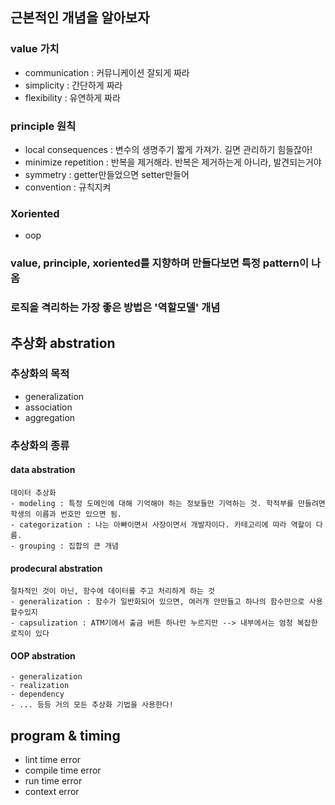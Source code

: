 ## 근본적인 개념을 알아보자
### value 가치
- communication : 커뮤니케이션 잘되게 짜라
- simplicity : 간단하게 짜라
- flexibility : 유연하게 짜라  
  
### principle 원칙
- local consequences : 변수의 생명주기 짧게 가져가. 길면 관리하기 힘들잖아!
- minimize repetition : 반복을 제거해라. 반복은 제거하는게 아니라, 발견되는거야
- symmetry : getter만들었으면 setter만들어
- convention : 규칙지켜  
  
### Xoriented
- oop  
  
### value, principle, xoriented를 지향하며 만들다보면 특정 pattern이 나옴
  
### 로직을 격리하는 가장 좋은 방법은 '역할모델' 개념

## 추상화 abstration
### 추상화의 목적
- generalization
- association
- aggregation
### 추상화의 종류
#### data abstration
```
데이터 추상화
- modeling : 특정 도메인에 대해 기억해야 하는 정보들만 기억하는 것. 학적부를 만들려면 학생의 이름과 번호만 있으면 됨.
- categorization : 나는 아빠이면서 사장이면서 개발자이다. 카테고리에 따라 역할이 다름.
- grouping : 집합의 큰 개념
```
#### prodecural abstration
```
절차적인 것이 아닌, 함수에 데이터를 주고 처리하게 하는 것
- generalization : 함수가 일반화되어 있으면, 여러개 안만들고 하나의 함수만으로 사용할수있지
- capsulization : ATM기에서 출금 버튼 하나만 누르지만 --> 내부에서는 엄청 복잡한 로직이 있다
```
#### OOP abstration
```
- generalization
- realization
- dependency 
- ... 등등 거의 모든 추상화 기법을 사용한다!
```
## program & timing
- lint time error
- compile time error
- run time error
- context error

